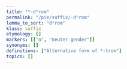 ```yaml
---
title: "*-dʰrom"
permalink: "/pie/suffix/-dʰrom"
lemma_to_sort: "dʰrom"
klass: suffix
etymology: []
markers: [["n", "neuter gender"]]
synonyms: []
definitions: ["Alternative form of *-trom"]
topics: []
---
```

